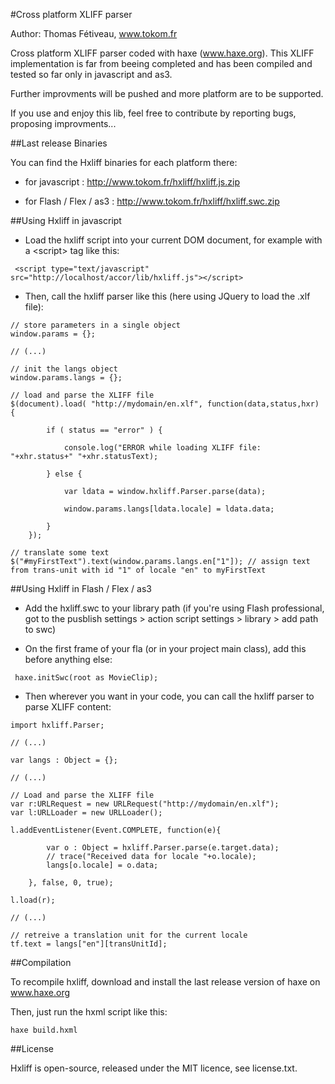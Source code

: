 #Cross platform XLIFF parser

Author: Thomas Fétiveau, www.tokom.fr

Cross platform XLIFF parser coded with haxe (www.haxe.org). This XLIFF implementation is far from beeing completed and has been compiled and tested so far only in javascript and as3.

Further improvments will be pushed and more platform are to be supported.

If you use and enjoy this lib, feel free to contribute by reporting bugs, proposing improvments...

##Last release Binaries

You can find the Hxliff binaries for each platform there:

 - for javascript : http://www.tokom.fr/hxliff/hxliff.js.zip

 - for Flash / Flex / as3 : http://www.tokom.fr/hxliff/hxliff.swc.zip

##Using Hxliff in javascript

 - Load the hxliff script into your current DOM document, for example with a &lt;script&gt; tag like this:

```
 <script type="text/javascript" src="http://localhost/accor/lib/hxliff.js"></script>
```

 - Then, call the hxliff parser like this (here using JQuery to load the .xlf file):

```
// store parameters in a single object
window.params = {};

// (...)

// init the langs object
window.params.langs = {};

// load and parse the XLIFF file
$(document).load( "http://mydomain/en.xlf", function(data,status,hxr) {

		if ( status == "error" ) {

			console.log("ERROR while loading XLIFF file: "+xhr.status+" "+xhr.statusText);

		} else {

			var ldata = window.hxliff.Parser.parse(data);

			window.params.langs[ldata.locale] = ldata.data;

		}
	});

// translate some text
$("#myFirstText").text(window.params.langs.en["1"]); // assign text from trans-unit with id "1" of locale "en" to myFirstText
```

##Using Hxliff in Flash / Flex / as3

 - Add the hxliff.swc to your library path (if you're using Flash professional, got to the pusblish settings > action script settings > library > add path to swc)

 - On the first frame of your fla (or in your project main class), add this before anything else:

```
 haxe.initSwc(root as MovieClip);
```

 - Then wherever you want in your code, you can call the hxliff parser to parse XLIFF content:

```
import hxliff.Parser;

// (...) 

var langs : Object = {};

// (...)

// Load and parse the XLIFF file
var r:URLRequest = new URLRequest("http://mydomain/en.xlf");
var l:URLLoader = new URLLoader();

l.addEventListener(Event.COMPLETE, function(e){

		var o : Object = hxliff.Parser.parse(e.target.data);
		// trace("Received data for locale "+o.locale);
		langs[o.locale] = o.data;
	
	}, false, 0, true);

l.load(r);

// (...)

// retreive a translation unit for the current locale
tf.text = langs["en"][transUnitId];
```

##Compilation

To recompile hxliff, download and install the last release version of haxe on www.haxe.org

Then, just run the hxml script like this:

```
haxe build.hxml
```

##License

Hxliff is open-source, released under the MIT licence, see license.txt.